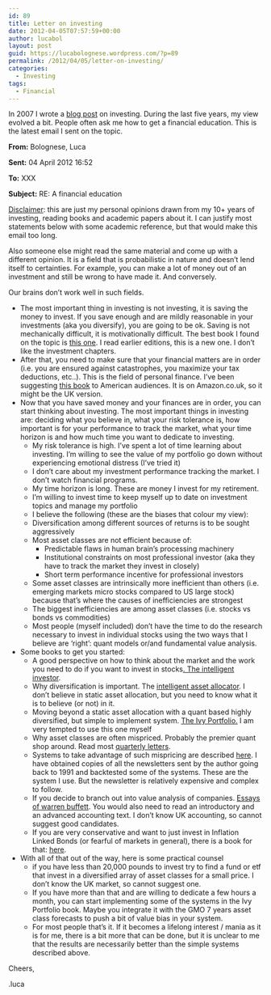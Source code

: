 ```yaml
---
id: 89
title: Letter on investing
date: 2012-04-05T07:57:59+00:00
author: lucabol
layout: post
guid: https://lucabolognese.wordpress.com/?p=89
permalink: /2012/04/05/letter-on-investing/
categories:
  - Investing
tags:
  - Financial
---
```

<a name="_GoBack"></a>In 2007 I wrote a [blog post](http://blogs.msdn.com/b/lucabol/archive/2007/04/20/a-financial-education-my-ideas.aspx) on investing. During the last five years, my view evolved a bit. People often ask me how to get a financial education. This is the latest email I sent on the topic.
  
**From:** Bolognese, Luca
  
**Sent:** 04 April 2012 16:52
  
**To:** XXX
  
**Subject:** RE: A financial education
  
<span style="text-decoration:underline;">Disclaimer</span>: this are just my personal opinions drawn from my 10+ years of investing, reading books and academic papers about it. I can justify most statements below with some academic reference, but that would make this email too long.
  
Also someone else might read the same material and come up with a different opinion. It is a field that is probabilistic in nature and doesn’t lend itself to certainties. For example, you can make a lot of money out of an investment and still be wrong to have made it. And conversely.
  
Our brains don’t work well in such fields.

  * The most important thing in investing is not investing, it is saving the money to invest. If you save enough and are mildly reasonable in your investments (aka you diversify), you are going to be ok. Saving is not mechanically difficult, it is motivationally difficult. The best book I found on the topic is [this one](http://www.amazon.co.uk/Your-Money-Life-Transforming-Relationship/dp/0143115766/ref=sr_1_1?s=books&ie=UTF8&qid=1333525302&sr=1-1). I read earlier editions, this is a new one. I don’t like the investment chapters.
  * After that, you need to make sure that your financial matters are in order (i.e. you are ensured against catastrophes, you maximize your tax deductions, etc..). This is the field of personal finance. I’ve been suggesting [this book](http://www.amazon.co.uk/Personal-Finance-Dummies-Lifestyles-Paperback/dp/0470506938/ref=sr_1_1?s=books&ie=UTF8&qid=1333525481&sr=1-1) to American audiences. It is on Amazon.co.uk, so it might be the UK version.
  * Now that you have saved money and your finances are in order, you can start thinking about investing. The most important things in investing are: deciding what you believe in, what your risk tolerance is, how important is for your performance to track the market, what your time horizon is and how much time you want to dedicate to investing. 
      * My risk tolerance is high. I’ve spent a lot of time learning about investing. I’m willing to see the value of my portfolio go down without experiencing emotional distress (I’ve tried it)
      * I don’t care about my investment performance tracking the market. I don’t watch financial programs.
      * My time horizon is long. These are money I invest for my retirement.
      * I’m willing to invest time to keep myself up to date on investment topics and manage my portfolio
      * I believe the following (these are the biases that colour my view):
      * Diversification among different sources of returns is to be sought aggressively
      * Most asset classes are not efficient because of: 
          * Predictable flaws in human brain’s processing machinery
          * Institutional constraints on most professional investor (aka they have to track the market they invest in closely)
          * Short term performance incentive for professional investors
      * Some asset classes are intrinsically more inefficient than others (i.e. emerging markets micro stocks compared to US large stock) because that’s where the causes of inefficiencies are strongest
      * The biggest inefficiencies are among asset classes (i.e. stocks vs bonds vs commodities)
      * Most people (myself included) don’t have the time to do the research necessary to invest in individual stocks using the two ways that I believe are ‘right’: quant models or/and fundamental value analysis.
  * Some books to get you started: 
      * A good perspective on how to think about the market and the work you need to do if you want to invest in stocks[. The intelligent investor](http://www.amazon.co.uk/Intelligent-Investor-Collins-Business-Essentials/dp/0060555661/ref=sr_1_1?s=books&ie=UTF8&qid=1333546104&sr=1-1).
      * Why diversification is important. The [intelligent asset allocator](http://www.amazon.co.uk/The-Intelligent-Asset-Allocator-Portfolio/dp/0071362363/ref=sr_1_1?s=books&ie=UTF8&qid=1333546343&sr=1-1). I don’t believe in static asset allocation, but you need to know what it is to believe (or not) in it.
      * Moving beyond a static asset allocation with a quant based highly diversified, but simple to implement system. [The Ivy Portfolio.](http://www.amazon.co.uk/The-Ivy-Portfolio-Endowments-Markets/dp/1118008855/ref=sr_1_1?s=books&ie=UTF8&qid=1333546515&sr=1-1) I am very tempted to use this one myself
      * Why asset classes are often mispriced. Probably the premier quant shop around. Read most [quarterly letters](https://www.gmo.com/America/MyHome/).
      * Systems to take advantage of such mispricing are described [here](http://www.amazon.co.uk/The-Hedge-Fund-Edge-Strategies/dp/0471185388/ref=sr_1_1?s=books&ie=UTF8&qid=1333547311&sr=1-1). I have obtained copies of all the newsletters sent by the author going back to 1991 and backtested some of the systems. These are the system I use. But the newsletter is relatively expensive and complex to follow.
      * If you decide to branch out into value analysis of companies. [Essays of warren buffett](http://www.amazon.co.uk/The-Essays-Warren-Buffett-Investors/dp/0470820780/ref=sr_1_6?s=books&ie=UTF8&qid=1333546836&sr=1-6). You would also need to read an introductory and an advanced accounting text. I don’t know UK accounting, so cannot suggest good candidates.
      * If you are very conservative and want to just invest in Inflation Linked Bonds (or fearful of markets in general), there is a book for that: [here](http://www.amazon.co.uk/Worry-free-Investing-Approach-Achieving-Financial/dp/0130499277/ref=sr_1_10?s=books&ie=UTF8&qid=1333546962&sr=1-10).
  * With all of that out of the way, here is some practical counsel 
      * if you have less than 20,000 pounds to invest try to find a fund or etf that invest in a diversified array of asset classes for a small price. I don’t know the UK market, so cannot suggest one.
      * If you have more than that and are willing to dedicate a few hours a month, you can start implementing some of the systems in the Ivy Portfolio book. Maybe you integrate it with the GMO 7 years asset class forecasts to push a bit of value bias in your system.
      * For most people that’s it. If it becomes a lifelong interest / mania as it is for me, there is a bit more that can be done, but it is unclear to me that the results are necessarily better than the simple systems described above.

Cheers,
  
.luca
